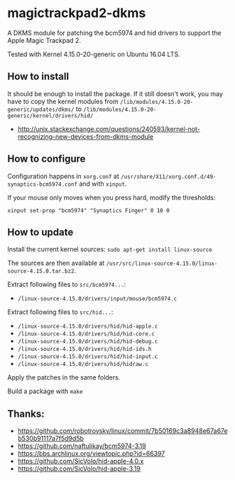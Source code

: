 magictrackpad2-dkms
===================

A DKMS module for patching the bcm5974 and hid drivers to support the Apple Magic Trackpad 2.

Tested with Kernel 4.15.0-20-generic on Ubuntu 16.04 LTS.

How to install
--------------

It should be enough to install the package. If it still doesn't work, you may have to copy the kernel modules from
`/lib/modules/4.15.0-20-generic/updates/dkms/` to `/lib/modules/4.15.0-20-generic/kernel/drivers/hid/`

* http://unix.stackexchange.com/questions/240593/kernel-not-recognizing-new-devices-from-dkms-module


How to configure
----------------

Configuration happens in `xorg.conf` at 
`/usr/share/X11/xorg.conf.d/49-synaptics-bcm5974.conf` and with `xinput`.

If your mouse only moves when you press hard, modify the thresholds:

`xinput set-prop "bcm5974" "Synaptics Finger" 0 10 0`


How to update
-------------

Install the current kernel sources: `sudo apt-get install linux-source`

The sources are then available at `/usr/src/linux-source-4.15.0/linux-source-4.15.0.tar.bz2`.

Extract following files to `src/bcm5974...`:
* `/linux-source-4.15.0/drivers/input/mouse/bcm5974.c`

Extract following files to `src/hid...`:
* `/linux-source-4.15.0/drivers/hid/hid-apple.c`
* `/linux-source-4.15.0/drivers/hid/hid-core.c`
* `/linux-source-4.15.0/drivers/hid/hid-debug.c`
* `/linux-source-4.15.0/drivers/hid/hid-ids.h`
* `/linux-source-4.15.0/drivers/hid/hid-input.c`
* `/linux-source-4.15.0/drivers/hid/hidraw.c`

Apply the patches in the same folders.

Build a package with `make`


Thanks:
-------

* https://github.com/robotrovsky/linux/commit/7b50169c3a8948e67a67eb530b91117a7f5d9d5b
* https://github.com/naftulikay/bcm5974-3.19
* https://bbs.archlinux.org/viewtopic.php?id=66397
* https://github.com/SicVolo/hid-apple-4.0.x
* https://github.com/SicVolo/hid-apple-3.19
